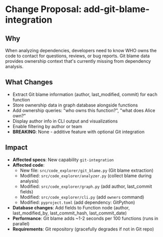 # Change Proposal: add-git-blame-integration

## Why

When analyzing dependencies, developers need to know WHO owns the code to contact for questions, reviews, or bug reports. Git blame data provides ownership context that's currently missing from dependency analysis.

## What Changes

- Extract Git blame information (author, last_modified, commit) for each function
- Store ownership data in graph database alongside functions
- Add ownership queries: "who owns this function?", "what does Alice own?"
- Display author info in CLI output and visualizations
- Enable filtering by author or team
- **BREAKING**: None - additive feature with optional Git integration

## Impact

- **Affected specs**: New capability `git-integration`
- **Affected code**:
  - New file: `src/code_explorer/git_blame.py` (Git blame extraction)
  - Modified: `src/code_explorer/analyzer.py` (collect blame during analysis)
  - Modified: `src/code_explorer/graph.py` (add author, last_commit fields)
  - Modified: `src/code_explorer/cli.py` (add `owners` command)
  - Modified: `pyproject.toml` (add dependency: GitPython)
- **Database changes**: Add fields to Function node (author, last_modified_by, last_commit_hash, last_commit_date)
- **Performance**: Git blame adds ~1-2 seconds per 100 functions (runs in parallel)
- **Requirements**: Git repository (gracefully degrades if not in Git repo)
